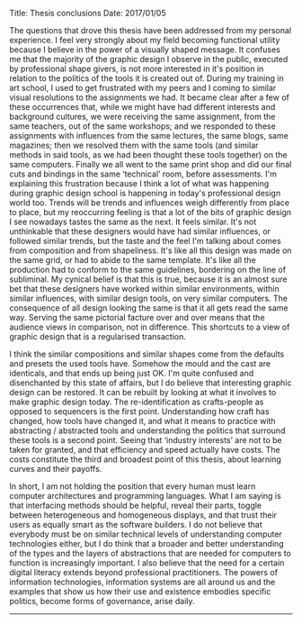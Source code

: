 Title: Thesis conclusions
Date: 2017/01/05

The questions that drove this thesis have been addressed from my personal experience. I feel very strongly about my field becoming functional utility because I believe in the power of a visually shaped message. It confuses me that the majority of the graphic design I observe in the public, executed by professional shape givers, is not more interested in it's position in relation to the politics of the tools it is created out of. During my training in art school, I used to get frustrated with my peers and I coming to similar visual resolutions to the assignments we had. It became clear after a few of these occurrences that, while we might have had different interests and background cultures, we were receiving the same assignment, from the same teachers, out of the same workshops; and we responded to these assignments with influences from the same lectures, the same blogs, same magazines; then we resolved them with the same tools (and similar methods in said tools, as we had been thought these tools together) on the same computers. Finally we all went to the same print shop and did our final cuts and bindings in the same ‘technical’ room, before assessments. I'm explaining this frustration because I think a lot of what was happening during graphic design school is happening in today's professional design world too. Trends will be trends and influences weigh differently from place to place, but my reoccurring feeling is that a lot of the bits of graphic design I see nowadays tastes the same as the next. It feels similar. It's not unthinkable that these designers would have had similar influences, or followed similar trends, but the taste and the feel I'm talking about comes from composition and from shapeliness. It's like all this design was made on the same grid, or had to abide to the same template. It's like all the production had to conform to the same guidelines, bordering on the line of subliminal. My cynical belief is that this is true, because it is an almost sure bet that these designers have worked within similar environments, within similar influences, with similar design tools, on very similar computers. The consequence of all design looking the same is that it all gets read the same way. Serving the same pictorial facture over and over means that the audience views in comparison, not in difference. This shortcuts to a view of graphic design that is a regularised transaction.

I think the similar compositions and similar shapes come from the defaults and presets the used tools have. Somehow the mould and the cast are identicals, and that ends up being just OK. I'm quite confused and disenchanted by this state of affairs, but I do believe that interesting graphic design can be restored. It can be rebuilt by looking at what it involves to make graphic design today. The re-identification as crafts-people as opposed to sequencers is the first point. Understanding how craft has changed, how tools have changed it, and what it means to practice with abstracting / abstracted tools and understanding the politics that surround these tools is a second point. Seeing that ‘industry interests’ are not to be taken for granted, and that efficiency and speed actually have costs. The costs constitute the third and broadest point of this thesis, about learning curves and their payoffs.

In short, I am not holding the position that every human must learn computer architectures and programming languages. What I am saying is that interfacing methods should be helpful, reveal their parts, toggle between heterogeneous and homogeneous displays, and that trust their users as equally smart as the software builders. I do not believe that everybody must be on similar technical levels of understanding computer technologies either, but I do think that a broader and better understanding of the types and the layers of abstractions that are needed for computers to function is increasingly important. I also believe that the need for a certain digital literacy extends beyond professional practitioners. The powers of information technologies, information systems are all around us and the examples that show us how their use and existence embodies specific politics, become forms of governance, arise daily.

---

